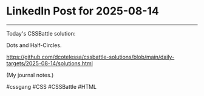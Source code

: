 # LinkedIn Post for 2025-08-14

---

Today's CSSBattle solution:

Dots and Half-Circles.

https://github.com/dcotelessa/cssbattle-solutions/blob/main/daily-targets/2025-08-14/solutions.html

(My journal notes.)

#cssgang #CSS #CSSBattle #HTML
